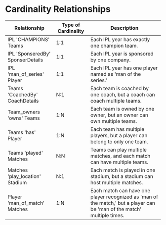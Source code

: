 # Cardinality Relationships

| Relationship                               | Type of Cardinality | Description                                                                                     |
|--------------------------------------------|----------------------|-------------------------------------------------------------------------------------------------|
| IPL 'CHAMPIONS' Teams                      | 1:1                  | Each IPL year has exactly one champion team.                                                  |
| IPL 'SponseredBy' SponserDetails           | 1:1                  | Each IPL year is sponsored by one company.                                                    |
| IPL 'man_of_series' Player                 | 1:1                  | Each IPL year has one player named as 'man of the series.'                                   |
| Teams 'CoachedBy' CoachDetails             | N:1                  | Each team is coached by one coach, but a coach can coach multiple teams.                      |
| Team_owners 'owns' Teams                   | 1:N                  | Each team is owned by one owner, but an owner can own multiple teams.                         |
| Teams 'has' Player                          | 1:N                  | Each team has multiple players, but a player can belong to only one team.                     |
| Teams 'played' Matches                      | N:N                  | Teams can play multiple matches, and each match can have multiple teams.                      |
| Matches 'play_location' Stadium             | N:1                  | Each match is played in one stadium, but a stadium can host multiple matches.                 |
| Player 'man_of_match' Matches               | 1:N                  | Each match can have one player recognized as 'man of the match,' but a player can be 'man of the match' multiple times. |
